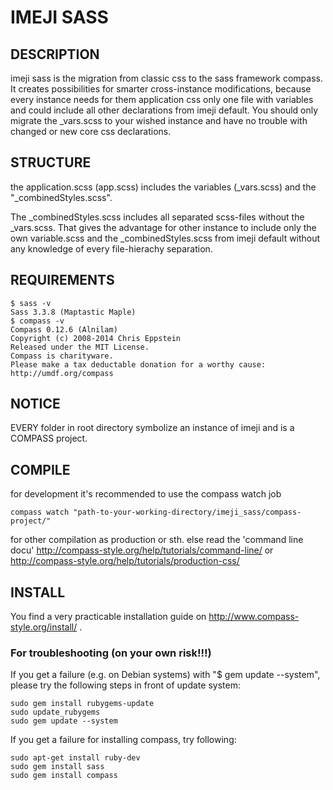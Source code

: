 # IMEJI SASS
## DESCRIPTION
imeji sass is the migration from classic css to the sass framework compass. It creates possibilities for smarter cross-instance modifications, because every instance needs for them application css only one file with variables and could include all other declarations from imeji default. You should only migrate the _vars.scss to your wished instance and have no trouble with changed or new core css declarations.


## STRUCTURE
the application.scss (app.scss) includes the variables (_vars.scss) and the "_combinedStyles.scss".

The _combinedStyles.scss includes all separated scss-files without the _vars.scss. That gives the advantage for other instance to include only the own variable.scss and the _combinedStyles.scss from imeji default without any knowledge of every file-hierachy separation.


## REQUIREMENTS
```
$ sass -v
Sass 3.3.8 (Maptastic Maple)
$ compass -v
Compass 0.12.6 (Alnilam)
Copyright (c) 2008-2014 Chris Eppstein
Released under the MIT License.
Compass is charityware.
Please make a tax deductable donation for a worthy cause: http://umdf.org/compass
```


## NOTICE
EVERY folder in root directory symbolize an instance of imeji and is a COMPASS project.


## COMPILE
for development it's recommended to use the compass watch job 
```
compass watch "path-to-your-working-directory/imeji_sass/compass-project/"
```
for other compilation as production or sth. else read the 'command line docu' http://compass-style.org/help/tutorials/command-line/ or http://compass-style.org/help/tutorials/production-css/


## INSTALL
You find a very practicable installation guide on http://www.compass-style.org/install/ .

### For troubleshooting (on your own risk!!!)
If you get a failure (e.g. on Debian systems) with "$ gem update --system", please try the following steps in front of update system:
```
sudo gem install rubygems-update  
sudo update_rubygems
sudo gem update --system
```
If you get a failure for installing compass, try following:
```
sudo apt-get install ruby-dev
sudo gem install sass
sudo gem install compass
```
